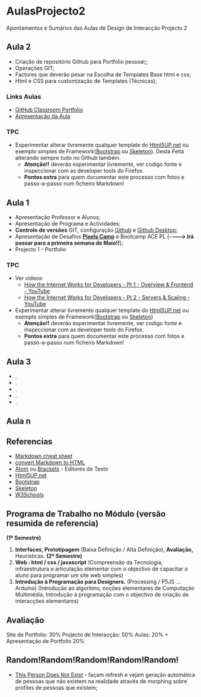 ﻿# AulasProjecto2
Apontamentos e Sumários das Aulas de Design de Interacção Projecto 2

## Aula 2

- Criação de repositório Github para Portfolio pessoal;;
- Operações GIT;
- Factores que deverão pesar na Escolha de Templates Base html e css;
- Html e CSS para customização de Templates (Técnicas);

### Links Aulas

- [GitHub Classroom Portfolio](https://classroom.github.com/a/8xbmK91I)
- [Apresentação da Aula](https://github.com/ESELX/AulasProjecto2/tree/master/Aula%202/GitHubClassroom.pdf)

### TPC

- Experimentar alterar livremente qualquer template do [Html5UP.net](http://html5up.net) ou exemplo simples de Framework([Bootstrap](https://getbootstrap.com/) ou [Skeleton](http://getskeleton.com/)). Desta Feita alterando sempre tudo no Github também.
  - **Atenção!!** deverão experimentar livremente, ver codigo fonte e inspeccionar com as developer tools do Firefox.
  - **Pontos extra** para quem documentar este processo com fotos e passo-a-passo num ficheiro Markdown!



## Aula 1

- Apresentação Professor e Alunos;
- Apresentação de Programa e Actividades;
- **Controlo de versões** GIT, configuração [Github](github.com) e [Github Desktop](desktop.github.com);
- Apresentação de Desafios **[Pixels Camp](https://pixels.camp/)** e Bootcamp ACE PL (**----> Irá passar para a primeira semana de Maio!!**);
- Projecto 1 - Portfolio

### TPC

- Ver videos:
  - [How the Internet Works for Developers - Pt 1 - Overview & Frontend - YouTube](https://www.youtube.com/watch?v=e4S8zfLdLgQ)
  - [How the Internet Works for Developers - Pt 2 - Servers & Scaling - YouTube](https://www.youtube.com/watch?v=FTAPjr7vgxE)
- Experimentar alterar livremente qualquer template do [Html5UP.net](http://html5up.net) ou exemplo simples de Framework([Bootstrap](https://getbootstrap.com/) ou [Skeleton](http://getskeleton.com/))
  - **Atenção!!** deverão experimentar livremente, ver codigo fonte e inspeccionar com as developer tools do Firefox.
  - **Pontos extra** para quem documentar este processo com fotos e passo-a-passo num ficheiro Markdown!


## Aula 3
- .
- .
- .
- .
- .
## Aula n

## Referencias

- [Markdown cheat sheet](https://www.markdownguide.org/cheat-sheet/)
- [convert Markdown to HTML](https://markdowntohtml.com/)
- [Atom](https://atom.io/) ou [Brackets](http://brackets.io/) - Editores de Texto
- [Html5UP.net](http://html5up.net)
- [Bootstrap](https://getbootstrap.com/)
- [Skeleton](http://getskeleton.com/)
- [W3Schools](https://www.w3schools.com/)

## Programa de Trabalho no Módulo (versão resumida de referencia)

**(1º Semestre)**
1. **Interfaces, Prototipagem** (Baixa Definição / Alta Definição), **Avaliação,** Heuristicas.
**(2º Semestre)**
2. **Web : html / css / javascript** (Compreensão da Tecnologia, infraestrutura e articulação elementar com o objectivo de capacitar o aluno para programar um site web simples)
3. **Introdução à Programação para Designers.** (Processing / P5JS … Arduino) (Introdução ao algoritmo, noções elementares de Computação Multimédia, Introdução à programação com o objectivo de criação de interacções elementares)

## Avaliação
Site de Portfolio: 30%
Projecto de Interacção: 50%
Aulas: 20%
+
Apresentação de Portfolio 20%

## Random!Random!Random!Random!Random!
- [This Person Does Not Exist](https://thispersondoesnotexist.com/) - façam refresh e vejam geração automática de pessoas que não existem na realidade através de morphing sobre profiles de pessoas que existem;
